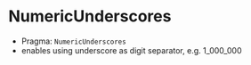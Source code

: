 # NumericUnderscores

- Pragma: `NumericUnderscores`
- enables using underscore as digit separator, e.g. 1_000_000
